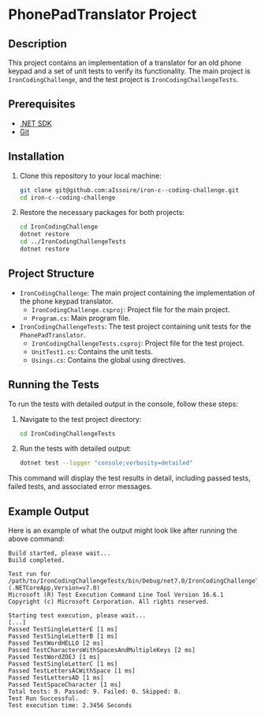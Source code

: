 # PhonePadTranslator Project

## Description

This project contains an implementation of a translator for an old phone keypad and a set of unit tests to verify its functionality. The main project is `IronCodingChallenge`, and the test project is `IronCodingChallengeTests`.

## Prerequisites

- [.NET SDK](https://dotnet.microsoft.com/download)
- [Git](https://git-scm.com/)

## Installation

1. Clone this repository to your local machine:
    ```bash
    git clone git@github.com:aIssoire/iron-c--coding-challenge.git
    cd iron-c--coding-challenge
    ```

2. Restore the necessary packages for both projects:
    ```bash
    cd IronCodingChallenge
    dotnet restore
    cd ../IronCodingChallengeTests
    dotnet restore
    ```

## Project Structure

- `IronCodingChallenge`: The main project containing the implementation of the phone keypad translator.
    - `IronCodingChallenge.csproj`: Project file for the main project.
    - `Program.cs`: Main program file.
- `IronCodingChallengeTests`: The test project containing unit tests for the `PhonePadTranslator`.
    - `IronCodingChallengeTests.csproj`: Project file for the test project.
    - `UnitTest1.cs`: Contains the unit tests.
    - `Usings.cs`: Contains the global using directives.

## Running the Tests

To run the tests with detailed output in the console, follow these steps:

1. Navigate to the test project directory:
    ```bash
    cd IronCodingChallengeTests
    ```

2. Run the tests with detailed output:
    ```bash
    dotnet test --logger "console;verbosity=detailed"
    ```

This command will display the test results in detail, including passed tests, failed tests, and associated error messages.

## Example Output

Here is an example of what the output might look like after running the above command:

```plaintext
Build started, please wait...
Build completed.

Test run for /path/to/IronCodingChallengeTests/bin/Debug/net7.0/IronCodingChallengeTests.dll (.NETCoreApp,Version=v7.0)
Microsoft (R) Test Execution Command Line Tool Version 16.6.1
Copyright (c) Microsoft Corporation. All rights reserved.

Starting test execution, please wait...
[...]
Passed TestSingleLetterE [1 ms]
Passed TestSingleLetterB [1 ms]
Passed TestWordHELLO [2 ms]
Passed TestCharactersWithSpacesAndMultipleKeys [2 ms]
Passed TestWordZOEJ [1 ms]
Passed TestSingleLetterC [1 ms]
Passed TestLettersACWithSpace [1 ms]
Passed TestLettersAD [1 ms]
Passed TestSpaceCharacter [1 ms]
Total tests: 9. Passed: 9. Failed: 0. Skipped: 0.
Test Run Successful.
Test execution time: 2.3456 Seconds

